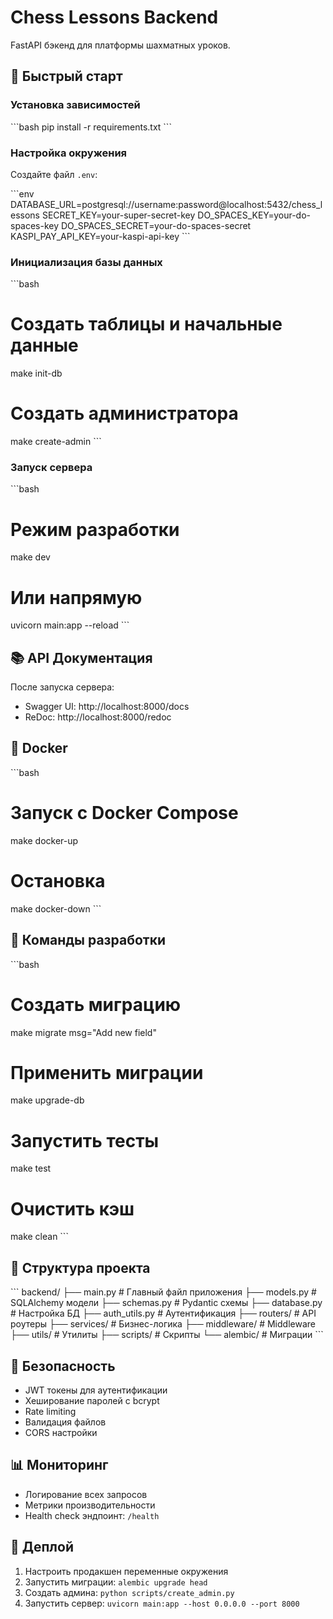 # Chess Lessons Backend

FastAPI бэкенд для платформы шахматных уроков.

## 🚀 Быстрый старт

### Установка зависимостей

\`\`\`bash
pip install -r requirements.txt
\`\`\`

### Настройка окружения

Создайте файл `.env`:

\`\`\`env
DATABASE_URL=postgresql://username:password@localhost:5432/chess_lessons
SECRET_KEY=your-super-secret-key
DO_SPACES_KEY=your-do-spaces-key
DO_SPACES_SECRET=your-do-spaces-secret
KASPI_PAY_API_KEY=your-kaspi-api-key
\`\`\`

### Инициализация базы данных

\`\`\`bash
# Создать таблицы и начальные данные
make init-db

# Создать администратора
make create-admin
\`\`\`

### Запуск сервера

\`\`\`bash
# Режим разработки
make dev

# Или напрямую
uvicorn main:app --reload
\`\`\`

## 📚 API Документация

После запуска сервера:
- Swagger UI: http://localhost:8000/docs
- ReDoc: http://localhost:8000/redoc

## 🐳 Docker

\`\`\`bash
# Запуск с Docker Compose
make docker-up

# Остановка
make docker-down
\`\`\`

## 🔧 Команды разработки

\`\`\`bash
# Создать миграцию
make migrate msg="Add new field"

# Применить миграции
make upgrade-db

# Запустить тесты
make test

# Очистить кэш
make clean
\`\`\`

## 📁 Структура проекта

\`\`\`
backend/
├── main.py              # Главный файл приложения
├── models.py            # SQLAlchemy модели
├── schemas.py           # Pydantic схемы
├── database.py          # Настройка БД
├── auth_utils.py        # Аутентификация
├── routers/             # API роутеры
├── services/            # Бизнес-логика
├── middleware/          # Middleware
├── utils/               # Утилиты
├── scripts/             # Скрипты
└── alembic/             # Миграции
\`\`\`

## 🔐 Безопасность

- JWT токены для аутентификации
- Хеширование паролей с bcrypt
- Rate limiting
- Валидация файлов
- CORS настройки

## 📊 Мониторинг

- Логирование всех запросов
- Метрики производительности
- Health check эндпоинт: `/health`

## 🚀 Деплой

1. Настроить продакшен переменные окружения
2. Запустить миграции: `alembic upgrade head`
3. Создать админа: `python scripts/create_admin.py`
4. Запустить сервер: `uvicorn main:app --host 0.0.0.0 --port 8000`
